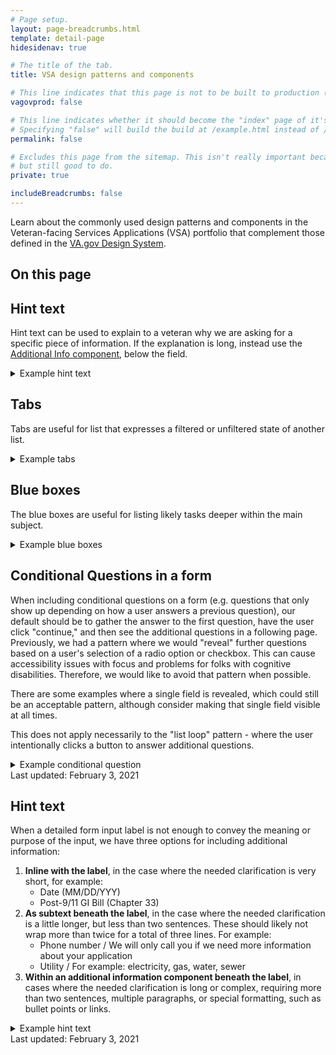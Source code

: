```yaml
---
# Page setup.
layout: page-breadcrumbs.html
template: detail-page
hidesidenav: true

# The title of the tab.
title: VSA design patterns and components

# This line indicates that this page is not to be built to production (www.va.gov)
vagovprod: false

# This line indicates whether it should become the "index" page of it's own directory.
# Specifying "false" will build the build at /example.html instead of /example/index.html
permalink: false

# Excludes this page from the sitemap. This isn't really important because we aren't publishing to prod anyway,
# but still good to do.
private: true

includeBreadcrumbs: false
---
```

<div class="va-introtext vads-u-margin-bottom--2">

  Learn about the commonly used design patterns and components in the Veteran-facing Services Applications (VSA) portfolio that complement those defined in the [VA.gov Design System](https://design.va.gov).

</div>

<nav id="table-of-contents">
  <h2 class="vads-u-margin-bottom--2 vads-u-font-size--lg" id="on-this-page">On this page</h2>
  <ul class="usa-unstyled-list"></ul>
</nav>

## Hint text

Hint text can be used to explain to a veteran why we are asking for a specific piece of information. If the explanation is long, instead use the [Additional Info component](https://design.va.gov/components/additional-info), below the field.

<details>

<summary>Example hint text</summary>

<code>
Can we have devs on the debt team put code here?
</code>

</details>

## Tabs

Tabs are useful for list that expresses a filtered or unfiltered state of another list.

<details>

<summary>Example tabs</summary>

<code>
@todo - The style behind the tabs aren't included on our content pages, although interestingly the style is stored in the design system repo, https://github.com/department-of-veterans-affairs/veteran-facing-services-tools/blob/master/packages/formation/sass/modules/_va-tabs.scss.
</code>

</details>

## Blue boxes

The blue boxes are useful for listing likely tasks deeper within the main subject.

<details>

<summary>Example blue boxes</summary>

<ul class="usa-grid usa-grid-full vads-u-margin-top--3 vads-u-margin-bottom--4 vads-u-display--flex vads-u-flex-direction--column medium-screen:vads-u-flex-direction--row">
  <li class="featured-content-list-item vads-u-background-color--primary-alt-lightest  vads-u-padding-y--1p5 vads-u-padding-x--1p5 vads-u-margin-bottom--2 medium-screen:vads-u-margin-bottom--0 vads-u-display--flex vads-u-flex-direction--column">
    <b>Cardiology at VA Pittsburgh health care</b>
    <hr class="featured-content-hr vads-u-margin-y--1p5 vads-u-border-color--primary">
    <p class="va-nav-linkslist-description">Learn about our leading clinical cardiology work</p>
    <a class="vads-u-display--block vads-u-padding-top--1 vads-u-text-decoration--none" href="/pittsburgh-health-care/programs/cardiology">
      <span>Read more<i class="fa fa-chevron-right vads-facility-hub-cta-arrow"></i>
      </span>
    </a>
  </li>
  <li class="featured-content-list-item vads-u-background-color--primary-alt-lightest  vads-u-padding-y--1p5 vads-u-padding-x--1p5 vads-u-margin-bottom--2 medium-screen:vads-u-margin-bottom--0 vads-u-display--flex vads-u-flex-direction--column">
    <b>Health care for transgender Veterans</b>
    <hr class="featured-content-hr vads-u-margin-y--1p5 vads-u-border-color--primary">
    <p class="va-nav-linkslist-description">VA Pittsburgh health care provides compassionate care for transgender Veterans</p>
    <a class="vads-u-display--block vads-u-padding-top--1 vads-u-text-decoration--none" href="/pittsburgh-health-care/stories/team-provides-health-care-for-transgender-veterans">
      <span>Read more<i class="fa fa-chevron-right vads-facility-hub-cta-arrow"></i>
      </span>
    </a>
  </li>
  <li class="featured-content-list-item vads-u-background-color--primary-alt-lightest  vads-u-padding-y--1p5 vads-u-padding-x--1p5 vads-u-margin-bottom--2 medium-screen:vads-u-margin-bottom--0 vads-u-display--flex vads-u-flex-direction--column">
    <b>The Mission Act</b>
    <hr class="featured-content-hr vads-u-margin-y--1p5 vads-u-border-color--primary">
    <p class="va-nav-linkslist-description">Find out how to get community care as a VA Pittsburgh health care patient</p>
    <a class="vads-u-display--block vads-u-padding-top--1 vads-u-text-decoration--none" href="https://www.missionact.va.gov/">
      <span>Read more<i class="fa fa-chevron-right vads-facility-hub-cta-arrow"></i>
      </span>
    </a>
  </li>
</ul>

</details>

## Conditional Questions in a form

When including conditional questions on a form (e.g. questions that only show up depending on how a user answers a previous question), our default should be to gather the answer to the first question, have the user click "continue," and then see the additional questions in a following page.  Previously, we had a pattern where we would "reveal" further questions based on a user's selection of a radio option or checkbox.  This can cause accessibility issues with focus and problems for folks with cognitive disabilities. Therefore, we would like to avoid that pattern when possible.

There are some examples where a single field is revealed, which could still be an acceptable pattern, although consider making that single field visible at all times.

This does not apply necessarily to the "list loop" pattern - where the user intentionally clicks a button to answer additional questions.

<details>

<summary>Example conditional question</summary>

<code>
TBD
</code>

</details>

<div class="last-updated usa-content">
  Last updated: <time datetime="2020-11-20">February 3, 2021</time>
</div>

## Hint text

When a detailed form input label is not enough to convey the meaning or purpose of the input, we have three options for including additional information:
1. **Inline with the label**, in the case where the needed clarification is very short, for example:
    -  Date (MM/DD/YYY)
    -  Post-9/11 GI Bill (Chapter 33)
2. **As subtext beneath the label**, in the case where the needed clarification is a little longer, but less than two sentences. These should likely not wrap more than twice for a total of three lines. For example:
    - Phone number / We will only call you if we need more information about your application
    - Utility / For example: electricity, gas, water, sewer
3. **Within an additional information component beneath the label**, in cases where the needed clarification is long or complex, requiring more than two sentences, multiple paragraphs, or special formatting, such as bullet points or links.

<details>

<summary>Example hint text</summary>

<code>
TBD
</code>

</details>

<div class="last-updated usa-content">
  Last updated: <time datetime="2020-11-20">February 3, 2021</time>
</div>
